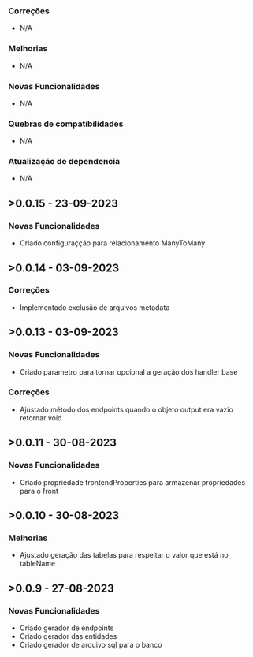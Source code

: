 ### Correções
* N/A

### Melhorias
* N/A

### Novas Funcionalidades
* N/A

### Quebras de compatibilidades
* N/A

### Atualização de dependencia
* N/A

## >0.0.15 - 23-09-2023
### Novas Funcionalidades
* Criado configuraçção para relacionamento ManyToMany

## >0.0.14 - 03-09-2023
### Correções
* Implementado exclusão de arquivos metadata

## >0.0.13 - 03-09-2023
### Novas Funcionalidades
* Criado parametro para tornar opcional a geração dos handler base

### Correções
* Ajustado método dos endpoints quando o objeto output era vazio retornar void

## >0.0.11 - 30-08-2023
### Novas Funcionalidades
* Criado propriedade frontendProperties para armazenar propriedades para o front

## >0.0.10 - 30-08-2023
### Melhorias
* Ajustado geração das tabelas para respeitar o valor que está no tableName


## >0.0.9 - 27-08-2023
### Novas Funcionalidades
* Criado gerador de endpoints
* Criado gerador das entidades
* Criado gerador de arquivo sql para o banco
